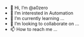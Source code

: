 - 👋 Hi, I’m @a0zero
- 👀 I’m interested in Automation
- 🌱 I’m currently learning ...
- 💞️ I’m looking to collaborate on ...
- 📫 How to reach me ...

<!---
a0zero/a0zero is a ✨ special ✨ repository because its `README.md` (this file) appears on your GitHub profile.
You can click the Preview link to take a look at your changes.
--->
